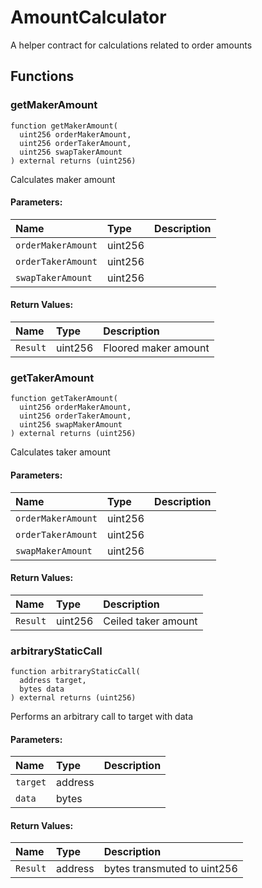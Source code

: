 # AmountCalculator

A helper contract for calculations related to order amounts



## Functions
### getMakerAmount
```solidity
function getMakerAmount(
  uint256 orderMakerAmount,
  uint256 orderTakerAmount,
  uint256 swapTakerAmount
) external returns (uint256)
```
Calculates maker amount


#### Parameters:
| Name | Type | Description                                                          |
| :--- | :--- | :------------------------------------------------------------------- |
|`orderMakerAmount` | uint256 | 
|`orderTakerAmount` | uint256 | 
|`swapTakerAmount` | uint256 | 

#### Return Values:
| Name                           | Type          | Description                                                                  |
| :----------------------------- | :------------ | :--------------------------------------------------------------------------- |
|`Result`| uint256 | Floored maker amount
### getTakerAmount
```solidity
function getTakerAmount(
  uint256 orderMakerAmount,
  uint256 orderTakerAmount,
  uint256 swapMakerAmount
) external returns (uint256)
```
Calculates taker amount


#### Parameters:
| Name | Type | Description                                                          |
| :--- | :--- | :------------------------------------------------------------------- |
|`orderMakerAmount` | uint256 | 
|`orderTakerAmount` | uint256 | 
|`swapMakerAmount` | uint256 | 

#### Return Values:
| Name                           | Type          | Description                                                                  |
| :----------------------------- | :------------ | :--------------------------------------------------------------------------- |
|`Result`| uint256 | Ceiled taker amount
### arbitraryStaticCall
```solidity
function arbitraryStaticCall(
  address target,
  bytes data
) external returns (uint256)
```
Performs an arbitrary call to target with data


#### Parameters:
| Name | Type | Description                                                          |
| :--- | :--- | :------------------------------------------------------------------- |
|`target` | address | 
|`data` | bytes | 

#### Return Values:
| Name                           | Type          | Description                                                                  |
| :----------------------------- | :------------ | :--------------------------------------------------------------------------- |
|`Result`| address | bytes transmuted to uint256
